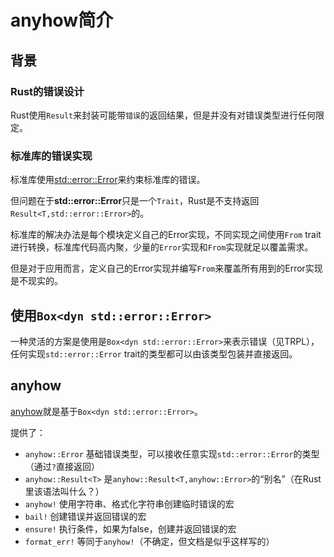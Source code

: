 # anyhow简介
## 背景

### Rust的错误设计

Rust使用`Result`来封装可能带`错误`的返回结果，但是并没有对错误类型进行任何限定。

### 标准库的错误实现

标准库使用[std::error::Error](https://doc.rust-lang.org/std/error/trait.Error.html)来约束标准库的错误。

但问题在于**std::error::Error**只是一个`Trait`，Rust是不支持返回`Result<T,std::error::Error>`的。

标准库的解决办法是每个模块定义自己的Error实现，不同实现之间使用`From` trait进行转换，标准库代码高内聚，少量的`Error`实现和`From`实现就足以覆盖需求。

但是对于应用而言，定义自己的Error实现并编写`From`来覆盖所有用到的Error实现是不现实的。

## 使用`Box<dyn std::error::Error>`

一种灵活的方案是使用是`Box<dyn std::error::Error>`来表示错误（见TRPL），任何实现`std::error::Error` trait的类型都可以由该类型包装并直接返回。

## anyhow

[anyhow](https://docs.rs/anyhow/1.0.69/anyhow/index.html)就是基于`Box<dyn std::error::Error>`。

提供了：

- `anyhow::Error` 基础错误类型，可以接收任意实现`std::error::Error`的类型（通过`?`直接返回）
- `anyhow::Result<T>` 是`anyhow::Result<T,anyhow::Error>`的“别名”（在Rust里该语法叫什么？）
- `anyhow!` 使用字符串、格式化字符串创建临时错误的宏
- `bail!` 创建错误并返回错误的宏
- `ensure!` 执行条件，如果为false，创建并返回错误的宏
- `format_err!` 等同于`anyhow!`（不确定，但文档是似乎这样写的）

